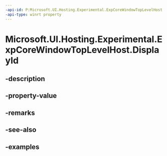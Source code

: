 ```yaml
---
-api-id: P:Microsoft.UI.Hosting.Experimental.ExpCoreWindowTopLevelHost.DisplayId
-api-type: winrt property
---
```


# Microsoft.UI.Hosting.Experimental.ExpCoreWindowTopLevelHost.DisplayId

<!--
public Microsoft.UI.DisplayId DisplayId { get; }
-->


## -description

## -property-value

## -remarks

## -see-also

## -examples


